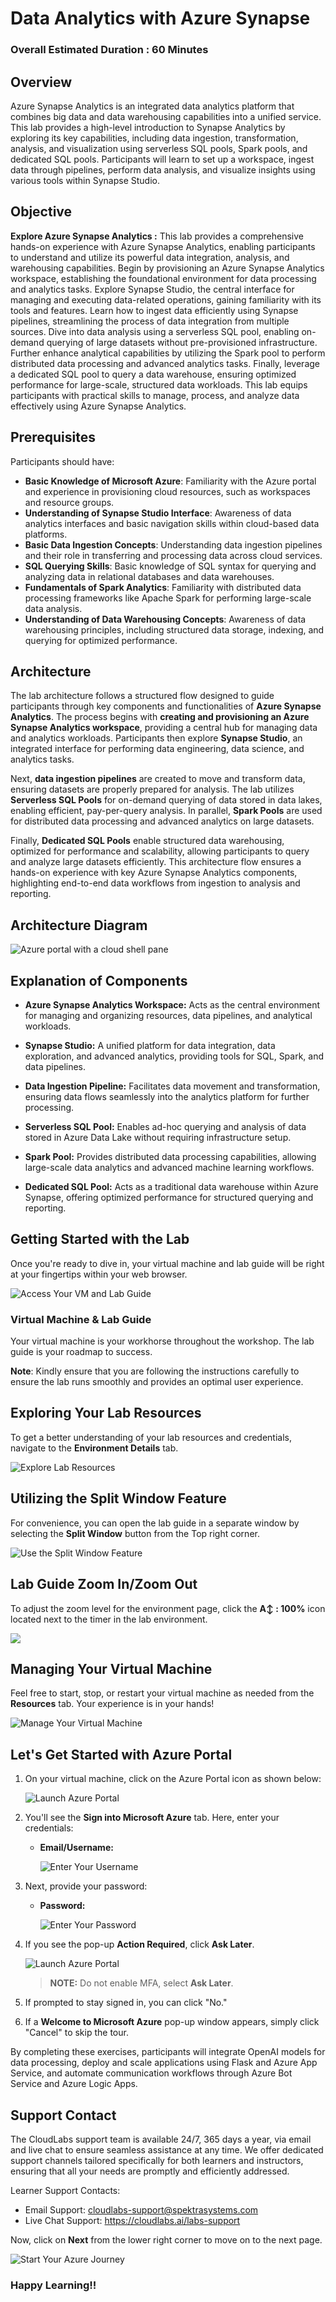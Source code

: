 # Data Analytics with Azure Synapse 

### Overall Estimated Duration : **60 Minutes**

## Overview
Azure Synapse Analytics is an integrated data analytics platform that combines big data and data warehousing capabilities into a unified service. This lab provides a high-level introduction to Synapse Analytics by exploring its key capabilities, including data ingestion, transformation, analysis, and visualization using serverless SQL pools, Spark pools, and dedicated SQL pools. Participants will learn to set up a workspace, ingest data through pipelines, perform data analysis, and visualize insights using various tools within Synapse Studio.

## Objective

**Explore Azure Synapse Analytics :** This lab provides a comprehensive hands-on experience with Azure Synapse Analytics, enabling participants to understand and utilize its powerful data integration, analysis, and warehousing capabilities. Begin by provisioning an Azure Synapse Analytics workspace, establishing the foundational environment for data processing and analytics tasks. Explore Synapse Studio, the central interface for managing and executing data-related operations, gaining familiarity with its tools and features. Learn how to ingest data efficiently using Synapse pipelines, streamlining the process of data integration from multiple sources. Dive into data analysis using a serverless SQL pool, enabling on-demand querying of large datasets without pre-provisioned infrastructure. Further enhance analytical capabilities by utilizing the Spark pool to perform distributed data processing and advanced analytics tasks. Finally, leverage a dedicated SQL pool to query a data warehouse, ensuring optimized performance for large-scale, structured data workloads. This lab equips participants with practical skills to manage, process, and analyze data effectively using Azure Synapse Analytics.

## Prerequisites

Participants should have:

- **Basic Knowledge of Microsoft Azure**: Familiarity with the Azure portal and experience in provisioning cloud resources, such as workspaces and resource groups.  
- **Understanding of Synapse Studio Interface**: Awareness of data analytics interfaces and basic navigation skills within cloud-based data platforms.  
- **Basic Data Ingestion Concepts**: Understanding data ingestion pipelines and their role in transferring and processing data across cloud services.  
- **SQL Querying Skills**: Basic knowledge of SQL syntax for querying and analyzing data in relational databases and data warehouses.  
- **Fundamentals of Spark Analytics**: Familiarity with distributed data processing frameworks like Apache Spark for performing large-scale data analysis.  
- **Understanding of Data Warehousing Concepts**: Awareness of data warehousing principles, including structured data storage, indexing, and querying for optimized performance.  

## Architecture 
The lab architecture follows a structured flow designed to guide participants through key components and functionalities of **Azure Synapse Analytics**. The process begins with **creating and provisioning an Azure Synapse Analytics workspace**, providing a central hub for managing data and analytics workloads. Participants then explore **Synapse Studio**, an integrated interface for performing data engineering, data science, and analytics tasks.  

Next, **data ingestion pipelines** are created to move and transform data, ensuring datasets are properly prepared for analysis. The lab utilizes **Serverless SQL Pools** for on-demand querying of data stored in data lakes, enabling efficient, pay-per-query analysis. In parallel, **Spark Pools** are used for distributed data processing and advanced analytics on large datasets.  

Finally, **Dedicated SQL Pools** enable structured data warehousing, optimized for performance and scalability, allowing participants to query and analyze large datasets efficiently. This architecture flow ensures a hands-on experience with key Azure Synapse Analytics components, highlighting end-to-end data workflows from ingestion to analysis and reporting.  

## Architecture Diagram

  ![Azure portal with a cloud shell pane](./Lab-Scenario-Preview/media/lab1.png)

## Explanation of Components

- **Azure Synapse Analytics Workspace:** Acts as the central environment for managing and organizing resources, data pipelines, and analytical workloads.  

- **Synapse Studio:** A unified platform for data integration, data exploration, and advanced analytics, providing tools for SQL, Spark, and data pipelines.  

- **Data Ingestion Pipeline:** Facilitates data movement and transformation, ensuring data flows seamlessly into the analytics platform for further processing.  

- **Serverless SQL Pool:** Enables ad-hoc querying and analysis of data stored in Azure Data Lake without requiring infrastructure setup.  

- **Spark Pool:** Provides distributed data processing capabilities, allowing large-scale data analytics and advanced machine learning workflows.  

- **Dedicated SQL Pool:** Acts as a traditional data warehouse within Azure Synapse, offering optimized performance for structured querying and reporting.  
## Getting Started with the Lab 

Once you're ready to dive in, your virtual machine and lab guide will be right at your fingertips within your web browser.
 
![Access Your VM and Lab Guide](../Labs/images/labguide-1.png)

### Virtual Machine & Lab Guide
 
Your virtual machine is your workhorse throughout the workshop. The lab guide is your roadmap to success. 

**Note**: Kindly ensure that you are following the instructions carefully to ensure the lab runs smoothly and provides an optimal user experience.
 
## Exploring Your Lab Resources
 
To get a better understanding of your lab resources and credentials, navigate to the **Environment Details** tab.
 
![Explore Lab Resources](../Labs/images/env-1.png)
 
## Utilizing the Split Window Feature
 
For convenience, you can open the lab guide in a separate window by selecting the **Split Window** button from the Top right corner.
 
![Use the Split Window Feature](../Labs/images/spl.png) 

## Lab Guide Zoom In/Zoom Out
 
To adjust the zoom level for the environment page, click the **A↕ : 100%** icon located next to the timer in the lab environment.

![](Images/n21(1).png)
 
## Managing Your Virtual Machine
 
Feel free to start, stop, or restart your virtual machine as needed from the **Resources** tab. Your experience is in your hands!
 
![Manage Your Virtual Machine](../Labs/images/res.png)

## Let's Get Started with Azure Portal
 
1. On your virtual machine, click on the Azure Portal icon as shown below:
 
   ![Launch Azure Portal](../Labs/images/sc900-image(1).png)

2. You'll see the **Sign into Microsoft Azure** tab. Here, enter your credentials:
 
   - **Email/Username:** <inject key="AzureAdUserEmail"></inject>
 
       ![Enter Your Username](../Labs/images/sc900-image-1.png)
 
3. Next, provide your password:
 
   - **Password:** <inject key="AzureAdUserPassword"></inject>
 
      ![Enter Your Password](../Labs/images/sc900-image-2.png)

1. If you see the pop-up **Action Required**, click **Ask Later**.

   ![Launch Azure Portal](../Labs/images/action.png)

    >**NOTE:** Do not enable MFA, select **Ask Later**.
     
4. If prompted to stay signed in, you can click "No."
 
5. If a **Welcome to Microsoft Azure** pop-up window appears, simply click "Cancel" to skip the tour.
 
By completing these exercises, participants will integrate OpenAI models for data processing, deploy and scale applications using Flask and Azure App Service, and automate communication workflows through Azure Bot Service and Azure Logic Apps.
 
## Support Contact
 
The CloudLabs support team is available 24/7, 365 days a year, via email and live chat to ensure seamless assistance at any time. We offer dedicated support channels tailored specifically for both learners and instructors, ensuring that all your needs are promptly and efficiently addressed.

Learner Support Contacts:
- Email Support: cloudlabs-support@spektrasystems.com
- Live Chat Support: https://cloudlabs.ai/labs-support

Now, click on **Next** from the lower right corner to move on to the next page.

  ![Start Your Azure Journey](../Labs/images/sc900-image(3).png)

### Happy Learning!!
